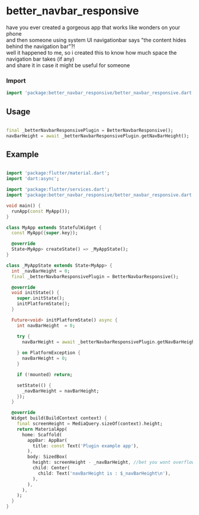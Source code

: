 # better_navbar_responsive

have you ever created a gorgeous app that works like wonders on your phone <br>
and then someone using system UI navigationbar says "the content hides behind the navigation bar"?!<br>
well it happened to me, so i created this to know how much space the navigation bar takes (if any) <br>
and share it in case it might be useful for someone <br>



### Import
```dart
import 'package:better_navbar_responsive/better_navbar_responsive.dart';
```

## Usage

```dart

final _betterNavbarResponsivePlugin = BetterNavbarResponsive();
navBarHeight = await _betterNavbarResponsivePlugin.getNavBarHeight();

```

## Example

```dart

import 'package:flutter/material.dart';
import 'dart:async';

import 'package:flutter/services.dart';
import 'package:better_navbar_responsive/better_navbar_responsive.dart';

void main() {
  runApp(const MyApp());
}

class MyApp extends StatefulWidget {
  const MyApp({super.key});

  @override
  State<MyApp> createState() => _MyAppState();
}

class _MyAppState extends State<MyApp> {
  int _navBarHeight = 0;
  final _betterNavbarResponsivePlugin = BetterNavbarResponsive();

  @override
  void initState() {
    super.initState();
    initPlatformState();
  }

  Future<void> initPlatformState() async {
    int navBarHeight  = 0;

    try {
      navBarHeight = await _betterNavbarResponsivePlugin.getNavBarHeight();
      
    } on PlatformException {
      navBarHeight = 0;
    }

    if (!mounted) return;

    setState(() {
      _navBarHeight = navBarHeight;
    });
  }

  @override
  Widget build(BuildContext context) {
    final screenHeight = MediaQuery.sizeOf(context).height;
    return MaterialApp(
      home: Scaffold(
        appBar: AppBar(
          title: const Text('Plugin example app'),
        ),
        body: SizedBox(
          height: screenHeight - _navBarHeight, //bet you wont overflow now 🐩
          child: Center(
            child: Text('navBarHeight is : $_navBarHeight\n'),
          ),
        ),
      ),
    );
  }
}

```